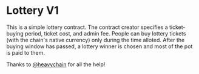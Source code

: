 # Lottery V1

This is a simple lottery contract. The contract creator specifies a ticket-buying period, ticket cost, and admin fee.
People can buy lottery tickets (with the chain's native currency) only during the time alloted. After the buying window has passed,
a lottery winner is chosen and most of the pot is paid to them.

Thanks to [@heavychain](https://github.com/tkernell) for all the help!
    